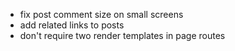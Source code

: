 - fix post comment size on small screens
- add related links to posts
- don't require two render templates in page routes
